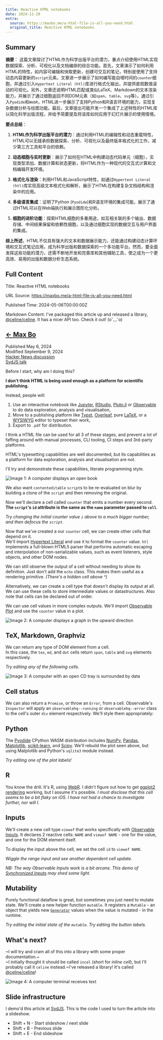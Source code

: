 ```yaml
---
title: Reactive HTML notebooks
date: 2024-11-20
extra:
  source: https://maxbo.me/a-html-file-is-all-you-need.html
  original_title: Reactive HTML notebooks
---
```

## Summary
**摘要**：
这篇文章探讨了HTML作为科学出版平台的潜力，重点介绍使用HTML实现数据探索、分析、可视化以及文档编排的综合功能。首先，文章演示了如何利用HTML的特性，如内容可编辑和快取更新，创建可交互的笔记，特别是使用了支持动态内容更新的`script`元素。文章进一步展示了如何编写能自增时间的`counter`细胞，并通过引入`Hypertext Literal (htl)`库进行格式化输出，并提供直观数值滚动的可视化。另外，文章还说明HTML匹配或类似LaTeX、Markdown的文本渲染能力，并展示了通过细胞返回不同DOM元素（如`span`、`table`、`svg`等）。通过引入`Pyodide`和`WebR`，HTML进一步展示了支持Python和R语言环境的能力，实现复杂数据分析与绘图功能。最后，文章提出可能开发一个集成了上述特性的HTML库以简化科学出版流程，并给予简要提及将该库如何应用于幻灯片展示的使用情境。

**要点总结**：

1. **HTML作为科学出版平台的潜力**：通过利用HTML的编辑性和动态重载特性，HTML可以无缝承担数据探索、分析、可视化以及最终版本格式化的工作，减少第三方工具和平台的依赖。

2. **动态细胞与实时更新**：展示了如何在HTML中构建动态代码单元（细胞），实现类型添加、数据计算和状态更新，将HTML作为一种现代的交互式计算和文档编辑开发环境。

3. **格式化与渲染**：利用HTML和JavaScript特性，如通过`Hypertext Literal (htl)`库实现高级文本格式化和解析，展示了HTML在构建复杂文档结构和渲染中的应用。

4. **多级语言集成**：证明了Python (`Pyodide`)和R语言环境的集成可能，展示了通过HTML可以在Web端执行和展示图形化分析。

5. **细胞的进阶功能**：探索HTML细胞的多重用途，如互相关联的多个输出、数据存储、中间结果保留和依赖性细胞，以及通过细胞实现的数据交互与用户界面的集成。

**综上所述**，HTML不仅具有强大的文本和数据展示能力，还能通过构建动态计算环境和交互式笔记应用，成为科学出版和数据探索的一个多功能平台。然而，要全面发挥这些功能的潜力，还需不断地开发和完善库和其他辅助工具，使之成为一个更高效、易用的出版和数据分析生态系统。
## Full Content
Title: Reactive HTML notebooks

URL Source: https://maxbo.me/a-html-file-is-all-you-need.html

Published Time: 2024-05-06T00:00:00Z

Markdown Content:
I've packaged this article up and released a library, [@celine/celine](https://maxbo.me/celine). It has a nicer API too. Check it out! (o˘◡˘o)

[← Max Bo](https://maxbo.me/index.html)
---------------------------------------

Published May 6, 2024  
Modified September 9, 2024  
[Hacker News discussion](https://news.ycombinator.com/item?id=42170740)  
[SydJS talk](https://www.youtube.com/watch?v=oMUt0PnKuyc)

Before I start, why am I doing this?

**I don't think HTML is being used enough as a platform for scientific publishing.**

Instead, people will:

1.  Use an interactive notebook like [Jupyter](https://jupyter.org/), [RStudio](https://rmarkdown.rstudio.com/lesson-10.html), [Pluto.jl](https://plutojl.org/) or [Observable](https://observablehq.com/) to do data exploration, analysis and visualisation,
2.  Move to a publishing platform like [Typst](https://typst.app/), [Overleaf](https://overleaf.com/), pure [LaTeX](https://www.latex-project.org/), or a [WYSIWYG](https://en.wikipedia.org/wiki/WYSIWYG) editor to typeset their work,
3.  Export to `.pdf` for distribution.

I think a HTML file can be used for all 3 of these stages, and prevent a lot of faffing around with manual processes, CLI tooling, CI steps and 3rd-party platforms.

HTML's typesetting capabilities are well documented, but its capabilities as a platform for data exploration, analysis and visualisation are not.

I'll try and demonstrate these capabilities, literate programming style.

![Image 1: A computer displays an open book](https://maxbo.me/img/document.png)

We also want `contenteditable` `script`s to be re-evaluated on blur by building a clone of the `script` and then removing the original.

Now we'll declare a cell called `counter` that emits a number every second. **The `script`'s `id` attribute is the same as the `name` parameter passed to `cell`**.

_Try changing the initial counter value `i` above to a much bigger number, and then defocus the `script`._

Now that we've created a our `counter` cell, we can create other cells that depend on it.  
We'll import [Hypertext Literal](https://observablehq.com/@observablehq/htl) and use it to format the `counter` value. `htl` implements a full-blown HTML5 parser that performs automatic escaping and interpolation of non-serializable values, such as event listeners, style objects, and other DOM nodes.

We can still observe the output of a cell without needing to show its definition. Just don't add the `echo` class. This makes them useful as a rendering primitive. _(There's a hidden cell above ^)_

Alternatively, we can create a cell type that doesn't display its output at all.  
We can use these cells to store intermediate values or datastructures. Also note that cells can be declared out of order.

We can use cell values in more complex outputs. We'll import [Observable Plot](https://observablehq.com/plot/what-is-plot) and use the `counter` value in a plot.

![Image 2: A computer displays a graph in the upward direction](https://maxbo.me/img/up.png)

TeX, Markdown, Graphviz
-----------------------

We can return any type of DOM element from a cell.  
In this case, the `tex`, `md`, and `dot` cells return `span`, `table` and `svg` elements respectively.

_Try editing any of the following cells._

![Image 3: A computer with an open CD tray is surrounded by data](https://maxbo.me/img/data.png)

Cell status
-----------

We can also return a `Promise`, or throw an `Error`, from a cell. Observable's `Inspector` will apply an `observablehq--running` or `observablehq--error` class to the cell's outer `div` element respectively. We'll style them appropriately:

Python
------

The [Pyodide](http://pyodide.org/) CPython WASM distribution includes [NumPy](https://numpy.org/), [Pandas](https://pandas.pydata.org/), [Matplotlib](https://matplotlib.org/), [scikit-learn](https://scikit-learn.org/), and [Scipy](https://scipy.org/). We'll rebuild the plot seen above, but using Matplotlib and Python's `sqlite3` module instead.

_Try editing one of the plot labels!_

R
-

You know the drill. It's R, using [WebR](https://docs.r-wasm.org/webr/latest/). I didn't figure out how to get [ggplot2](https://ggplot2.tidyverse.org/) [rendering](https://docs.r-wasm.org/webr/latest/plotting.html) working, but I assume it's possible. _I must disclose that this cell seems to be a bit flaky on iOS. I have not had a chance to investigate further, nor will I._

Inputs
------

We'll create a new cell type `viewof` that works specifically with [Observable Inputs](https://github.com/observablehq/inputs). It declares 2 reactive cells: `NAME` and `viewof NAME` - one for the value, and one for the DOM element itself.

To display the input above the cell, we set the cell `id` to `viewof NAME`.

_Wiggle the range input and see another dependent cell update._

_NB: The way Observable Inputs work is a bit arcane. This demo of [Synchronized Inputs](https://observablehq.com/@observablehq/synchronized-inputs) may shed some light._

Mutability
----------

Purely functional dataflow is great, but sometimes you just need to mutate state. We'll create a new helper function `mutable`. It registers a `Mutable` - an object that yields new [`Generator`](https://developer.mozilla.org/en-US/docs/Web/JavaScript/Reference/Global_Objects/Generator) values when the value is mutated - in the runtime.

_Try editing the initial state of the `mutable`._ _Try editing the button labels._

What's next?
------------

~I will try and cram all of this into a library with some proper documentation.~  
~I initially thought it should be called `incel` (short for _inline cell_), but I'll probably call it `celine` instead.~I've released a library! It's called [@celine/celine](https://maxbo.me/celine)!

![Image 4: A computer terminal receives text](https://maxbo.me/img/typing.gif)

Slide infrastructure
--------------------

I demo'd this article at [SydJS](https://www.youtube.com/@SydJSMeetup). This is the code I used to turn the article into a slideshow.

*   Shift + N - Start slideshow / next slide
*   Shift + B - Previous slide
*   Shift + E - End slideshow

